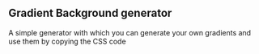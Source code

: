 ## Gradient Background generator 
A simple generator with which you can generate your own gradients and use them by copying the CSS code
